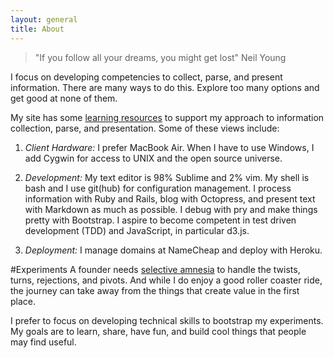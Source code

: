 ```yaml
---
layout: general
title: About
---
```


>"If you follow all your dreams, you might get lost" Neil Young

I focus on developing competencies to collect, parse, and present information. There are many ways to do this. Explore too many options and get good at none of them. 
 
My site has some [learning resources](learn.html) to support my approach to information collection, parse, and presentation. Some of these views include:

1. *Client Hardware:* I prefer MacBook Air. When I have to use Windows, I add Cygwin for access to UNIX and the open source universe. 

2. *Development:* My text editor is 98% Sublime and 2% vim. My shell is bash and I use git(hub) for configuration management. I process information with Ruby and Rails, blog with Octopress, and present text with Markdown as much as possible. I debug with pry and make things pretty with Bootstrap. I aspire to become competent in test driven development (TDD) and JavaScript, in particular d3.js.

3. *Deployment:* I manage domains at NameCheap and deploy with Heroku.

#Experiments
A founder needs [selective amnesia](http://usatoday.com/story/sports/nfl/2014/01/04/colts-chiefs-wild-card-playoffs-andrew-luck/4321311/) to handle the twists, turns, rejections, and pivots. And while I do enjoy a good roller coaster ride, the journey can take away from the things that create value in the first place. 

I prefer to focus on developing technical skills to bootstrap my experiments. My goals are to learn, share, have fun, and build cool things that people may find useful.
